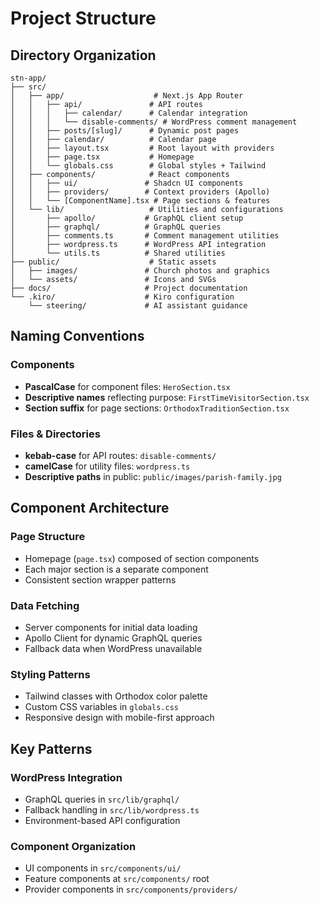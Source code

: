 # Project Structure

## Directory Organization

```
stn-app/
├── src/
│   ├── app/                    # Next.js App Router
│   │   ├── api/               # API routes
│   │   │   ├── calendar/      # Calendar integration
│   │   │   └── disable-comments/ # WordPress comment management
│   │   ├── posts/[slug]/      # Dynamic post pages
│   │   ├── calendar/          # Calendar page
│   │   ├── layout.tsx         # Root layout with providers
│   │   ├── page.tsx           # Homepage
│   │   └── globals.css        # Global styles + Tailwind
│   ├── components/            # React components
│   │   ├── ui/               # Shadcn UI components
│   │   ├── providers/        # Context providers (Apollo)
│   │   └── [ComponentName].tsx # Page sections & features
│   └── lib/                   # Utilities and configurations
│       ├── apollo/           # GraphQL client setup
│       ├── graphql/          # GraphQL queries
│       ├── comments.ts       # Comment management utilities
│       ├── wordpress.ts      # WordPress API integration
│       └── utils.ts          # Shared utilities
├── public/                    # Static assets
│   ├── images/               # Church photos and graphics
│   └── assets/               # Icons and SVGs
├── docs/                     # Project documentation
└── .kiro/                    # Kiro configuration
    └── steering/             # AI assistant guidance
```

## Naming Conventions

### Components
- **PascalCase** for component files: `HeroSection.tsx`
- **Descriptive names** reflecting purpose: `FirstTimeVisitorSection.tsx`
- **Section suffix** for page sections: `OrthodoxTraditionSection.tsx`

### Files & Directories
- **kebab-case** for API routes: `disable-comments/`
- **camelCase** for utility files: `wordpress.ts`
- **Descriptive paths** in public: `public/images/parish-family.jpg`

## Component Architecture

### Page Structure
- Homepage (`page.tsx`) composed of section components
- Each major section is a separate component
- Consistent section wrapper patterns

### Data Fetching
- Server components for initial data loading
- Apollo Client for dynamic GraphQL queries
- Fallback data when WordPress unavailable

### Styling Patterns
- Tailwind classes with Orthodox color palette
- Custom CSS variables in `globals.css`
- Responsive design with mobile-first approach

## Key Patterns

### WordPress Integration
- GraphQL queries in `src/lib/graphql/`
- Fallback handling in `src/lib/wordpress.ts`
- Environment-based API configuration

### Component Organization
- UI components in `src/components/ui/`
- Feature components at `src/components/` root
- Provider components in `src/components/providers/`